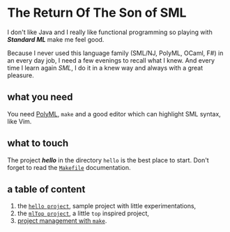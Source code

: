 # The Return Of The Son of SML

I don't like Java and I really like functional programming so playing with ***Standard ML*** make me feel good.

Because I never used this language family (SML/NJ, PolyML, OCaml, F#) in an every day job, I need a few evenings to recall what I knew. And every time I learn again *SML*, I do it in a knew way and always with a great pleasure.

## what you need

You need [PolyML](http://www.polyml.org), `make` and a good editor which can highlight SML syntax, like Vim.

## what to touch

The project ***hello*** in the directory `hello` is the best place to start. Don't forget to read the [`Makefile`](mk/README.pdf) documentation.

## a table of content

1.  the [`hello project`](hello/README.pdf), sample project with little experimentations,
2.  the [`mlTop project`](mlTop/README.pdf), a little `top` inspired project,
3.  [project management with `make`](mk/README.pdf).
